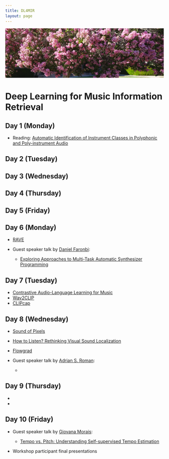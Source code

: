 ```yaml
---
title: DL4MIR
layout: page
---
```


<img src="assets/images/nature.png" alt="drawing" width="1000"/>

# Deep Learning for Music Information Retrieval

## Day 1 (Monday)
* Reading: [Automatic Identification of Instrument Classes in Polyphonic and Poly-instrument Audio](https://citeseerx.ist.psu.edu/viewdoc/download?doi=10.1.1.205.9461&rep=rep1&type=pdf)

## Day 2 (Tuesday)


## Day 3 (Wednesday)


## Day 4 (Thursday)


## Day 5 (Friday)


## Day 6 (Monday)
* [RAVE](https://arxiv.org/pdf/2111.05011.pdf)
* Guest speaker talk by [Daniel Faronbi](https://danielfaronbi.com):

  - [Exploring Approaches to Multi-Task Automatic Synthesizer Programming](https://ccrma.stanford.edu/~iran/papers/Faronbi_et_al_ICASSP_2023.pdf)

## Day 7 (Tuesday)
* [Contrastive Audio-Language Learning for Music](https://arxiv.org/pdf/2208.12208.pdf)
* [Wav2CLIP](https://arxiv.org/pdf/2110.11499.pdf)
* [CLIPcap](https://arxiv.org/pdf/2111.09734.pdf)

## Day 8 (Wednesday)
* [Sound of Pixels](https://openaccess.thecvf.com/content_ECCV_2018/papers/Hang_Zhao_The_Sound_of_ECCV_2018_paper.pdf)
* [How to Listen? Rethinking Visual Sound Localization](https://arxiv.org/pdf/2204.05156.pdf)
* [Flowgrad](https://ieeexplore.ieee.org/iel7/10094559/10094560/10094965.pdf)
* Guest speaker talk by [Adrian S. Roman](https://adriansroman.github.io/adriansroman/):

  - []()

## Day 9 (Thursday)
*
*

## Day 10 (Friday)
* Guest speaker talk by [Giovana Morais](https://giovana-morais.github.io):

  - [Tempo vs. Pitch: Understanding Self-supervised Tempo Estimation](https://ieeexplore.ieee.org/iel7/10094559/10094560/10095292.pdf)
* Workshop participant final presentations
